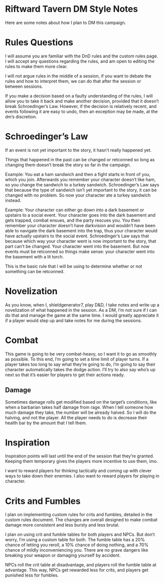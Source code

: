 # Riftward Tavern DM Style Notes

Here are some notes about how I plan to DM this campaign.

# Rules Questions

I will assume you are familiar with the DnD rules and the custom rules page. I will accept any questions regarding the rules, and am open to editing the rules to make them more clear.

I will not argue rules in the middle of a session, if you want to debate the rules and how to interpret them, we can do that after the session or between sessions.

If you make a decision based on a faulty understanding of the rules, I will allow you to take it back and make another decision, provided that it doesn’t break Schroedinger’s Law. However, if the decision is relatively recent, and events following it are easy to undo, then an exception may be made, at the dm’s discretion.

# Schroedinger’s Law

If an event is not yet important to the story, it hasn’t really happened yet.

Things that happened in the past can be changed or retconned so long as changing them doesn’t break the story so far in the campaign.

Example: You eat a ham sandwich and then a fight starts in front of you, which you join. Afterwards you remember your character doesn’t like ham, so you change the sandwich to a turkey sandwich. Schroedinger’s Law says that because the type of sandwich isn’t yet important to the story, it can be changed with no problem. So now your character ate a turkey sandwich instead.

Example: Your character can either go down into a dark basement or upstairs to a social event. Your character goes into the dark basement and gets trapped, combat ensues, and the party rescues you. You then remember your character doesn’t have darkvision and wouldn’t have been able to navigate the dark basement into the trap, thus your character would have actually upstairs to the social event. Schroedinger’s Law says that because which way your character went is now important to the story, that part can’t be changed. Your character went into the basement. But now events must be retconned so things make sense: your character went into the basement with a lit torch.

This is the basic rule that I will be using to determine whether or not something can be retconned.

# Novelization

As you know, when I, shieldgenerator7, play D&D, I take notes and write up a novelization of what happened in the session. As a DM, I’m not sure if I can do that and manage the game at the same time. I would greatly appreciate it if a player would step up and take notes for me during the sessions.

# Combat

This game is going to be very combat-heavy, so I want it to go as smoothly as possible. To this end, I’m going to set a time limit of player turns. If a player takes too long to say what they’re going to do, I’m going to say their character automatically takes the dodge action. I’ll try to also say who’s up next so that it’s easier for players to get their actions ready.

## Damage

Sometimes damage rolls get modified based on the target’s conditions, like when a barbarian takes half damage from rage. When I tell someone how much damage they take, the number will be already halved. So I will do the halving, and not the player. All the player needs to do is decrease their health bar by the amount that I tell them.

# Inspiration

Inspiration points will last until the end of the session that they’re granted. Keeping them temporary gives the players more incentive to use them, imo.

I want to reward players for thinking tactically and coming up with clever ways to take down their enemies. I also want to reward players for playing in character.

# Crits and Fumbles

I plan on implementing custom rules for crits and fumbles, detailed in the custom rules document. The changes are overall designed to make combat damage more consistent and less bursty and less brutal.

I plan on using crit and fumble tables for both players and NPCs. But don’t worry, I’m using a custom table for both. The fumble table has a 20% chance of letting you reroll, a 10% chance of doing nothing, and a 70% chance of mildly inconveniencing you. There are no grave dangers like breaking your weapon or damaging yourself by accident.

NPCs roll the crit table at disadvantage, and players roll the fumble table at advantage. This way, NPCs get rewarded less for crits, and players get punished less for fumbles.
